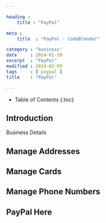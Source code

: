 ```yaml
---

heading :
    title : "PayPal"

meta :
    title  : "PayPal - CodeBlender"

category : "business"
date     : 2014-01-20
excerpt  : "PayPal"
modified : 2014-02-09
tags     : [ paypal ]
title    : "PayPal"

---
```


* Table of Contents
{:toc}

## Introduction

Business Details

## Manage Addresses

## Manage Cards

## Manage Phone Numbers

## PayPal Here

[PayPal]:https://www.paypal.com
[PayPal Developer]:https://developer.paypal.com/
[PayPal Here]:https://www.paypal.com/uk/webapps/mpp/how-to-use-paypal-here